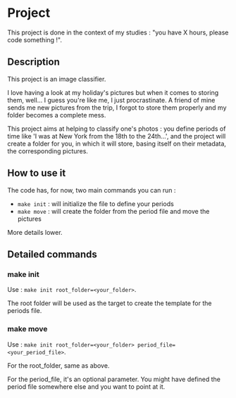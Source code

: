 # Project 

This project is done in the context of my studies : "you have X hours, please code something !".

## Description

This project is an image classifier. 

I love having a look at my holiday's pictures but when it comes to storing them, well... I guess you're like me, I just procrastinate. A friend of mine sends me new pictures from the trip, I forgot to store them properly and my folder becomes a complete mess.

This project aims at helping to classify one's photos : you define periods of time like 'I was at New York from the 18th to the 24th...', and the project will create a folder for you, in which it will store, basing itself on their metadata, the corresponding pictures.

## How to use it 

The code has, for now, two main commands you can run : 
- ```make init``` : will initialize the file to define your periods
- ```make move``` : will create the folder from the period file and move the pictures 

More details lower.

## Detailed commands

### make init

Use : ```make init root_folder=<your_folder>```.

The root folder will be used as the target to create the template for the periods file.

### make move

Use : ```make init root_folder=<your_folder> period_file=<your_period_file>```.

For the root_folder, same as above.

For the period_file, it's an optional parameter. You might have defined the period file somewhere else and you want to point at it.
